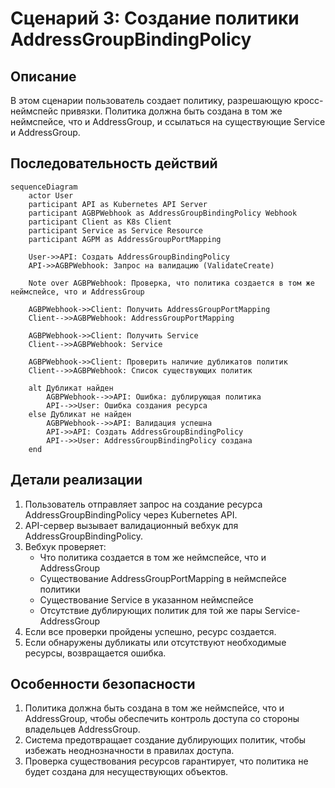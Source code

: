 # Сценарий 3: Создание политики AddressGroupBindingPolicy

## Описание
В этом сценарии пользователь создает политику, разрешающую кросс-неймспейс привязки. Политика должна быть создана в том же неймспейсе, что и AddressGroup, и ссылаться на существующие Service и AddressGroup.

## Последовательность действий

```mermaid
sequenceDiagram
    actor User
    participant API as Kubernetes API Server
    participant AGBPWebhook as AddressGroupBindingPolicy Webhook
    participant Client as K8s Client
    participant Service as Service Resource
    participant AGPM as AddressGroupPortMapping
    
    User->>API: Создать AddressGroupBindingPolicy
    API->>AGBPWebhook: Запрос на валидацию (ValidateCreate)
    
    Note over AGBPWebhook: Проверка, что политика создается в том же неймспейсе, что и AddressGroup
    
    AGBPWebhook->>Client: Получить AddressGroupPortMapping
    Client-->>AGBPWebhook: AddressGroupPortMapping
    
    AGBPWebhook->>Client: Получить Service
    Client-->>AGBPWebhook: Service
    
    AGBPWebhook->>Client: Проверить наличие дубликатов политик
    Client-->>AGBPWebhook: Список существующих политик
    
    alt Дубликат найден
        AGBPWebhook-->>API: Ошибка: дублирующая политика
        API-->>User: Ошибка создания ресурса
    else Дубликат не найден
        AGBPWebhook-->>API: Валидация успешна
        API->>API: Создать AddressGroupBindingPolicy
        API-->>User: AddressGroupBindingPolicy создана
    end
```

## Детали реализации

1. Пользователь отправляет запрос на создание ресурса AddressGroupBindingPolicy через Kubernetes API.
2. API-сервер вызывает валидационный вебхук для AddressGroupBindingPolicy.
3. Вебхук проверяет:
   - Что политика создается в том же неймспейсе, что и AddressGroup
   - Существование AddressGroupPortMapping в неймспейсе политики
   - Существование Service в указанном неймспейсе
   - Отсутствие дублирующих политик для той же пары Service-AddressGroup
4. Если все проверки пройдены успешно, ресурс создается.
5. Если обнаружены дубликаты или отсутствуют необходимые ресурсы, возвращается ошибка.

## Особенности безопасности

1. Политика должна быть создана в том же неймспейсе, что и AddressGroup, чтобы обеспечить контроль доступа со стороны владельцев AddressGroup.
2. Система предотвращает создание дублирующих политик, чтобы избежать неоднозначности в правилах доступа.
3. Проверка существования ресурсов гарантирует, что политика не будет создана для несуществующих объектов.